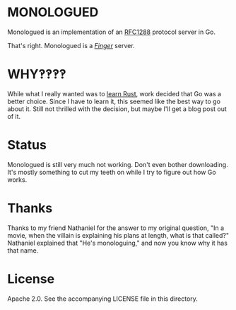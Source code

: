 # MONOLOGUED

Monologued is an implementation of an
[RFC1288](https://tools.ietf.org/html/rfc1288) protocol server in Go.

That's right.  Monologued is a
*[Finger](https://en.wikipedia.org/wiki/Finger_protocol)* server.

# WHY‽‽‽‽

While what I really wanted was to
[learn Rust](https://github.com/elfsternberg/monologued), work decided that
Go was a better choice.  Since I have to learn it, this seemed like the 
best way to go about it.  Still not thrilled with the decision, but maybe
I'll get a blog post out of it.

# Status

Monologued is still very much not working.  Don't even bother
downloading.  It's mostly something to cut my teeth on while I try to
figure out how Go works.

# Thanks

Thanks to my friend Nathaniel for the answer to my original question,
"In a movie, when the villain is explaining his plans at length, what is
that called?"  Nathaniel explained that "He's monologuing," and now you
know why it has that name.

# License

Apache 2.0.  See the accompanying LICENSE file in this directory.
